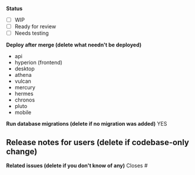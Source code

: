 <!-- FILL OUT THE BELOW FORM OR YOUR PR WILL BE AUTOMATICALLY CLOSED -->
**Status**
- [ ] WIP
- [ ] Ready for review
- [ ] Needs testing

**Deploy after merge (delete what needn't be deployed)**
- api
- hyperion (frontend)
- desktop
- athena
- vulcan
- mercury
- hermes
- chronos
- pluto
- mobile

**Run database migrations (delete if no migration was added)**
YES

**Release notes for users (delete if codebase-only change)**
-

**Related issues (delete if you don't know of any)**
Closes #

<!-- If there are UI changes please share mobile and desktop screenshots or recordings. -->

